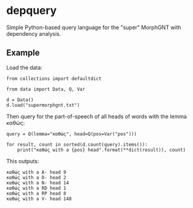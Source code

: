 # depquery

Simple Python-based query language for the "super" MorphGNT with dependency
analysis.

## Example

Load the data:

```
from collections import defaultdict

from data import Data, Q, Var

d = Data()
d.load("supermorphgnt.txt")
```

Then query for the part-of-speech of all heads of words with the lemma καθώς:

```
query = Q(lemma="καθώς", head=Q(pos=Var("pos")))

for result, count in sorted(d.count(query).items()):
    print("καθώς with a {pos} head".format(**dict(result)), count)
```

This outputs:

```
καθώς with a A- head 9
καθώς with a D- head 2
καθώς with a N- head 14
καθώς with a RD head 1
καθώς with a RP head 8
καθώς with a V- head 148
```
